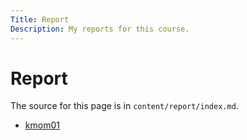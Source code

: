 ```yaml
---
Title: Report
Description: My reports for this course. 
---
```


Report
==========================

The source for this page is in `content/report/index.md`.

* [kmom01](report/kmom01)
